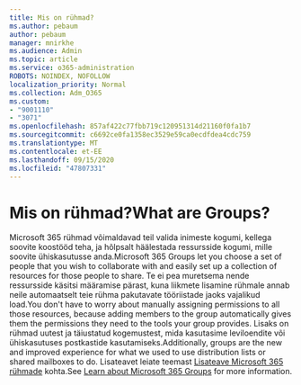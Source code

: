 ```yaml
---
title: Mis on rühmad?
ms.author: pebaum
author: pebaum
manager: mnirkhe
ms.audience: Admin
ms.topic: article
ms.service: o365-administration
ROBOTS: NOINDEX, NOFOLLOW
localization_priority: Normal
ms.collection: Adm_O365
ms.custom:
- "9001110"
- "3071"
ms.openlocfilehash: 857af422c77fbb719c120951314d21160f0fa1b7
ms.sourcegitcommit: c6692ce0fa1358ec3529e59ca0ecdfdea4cdc759
ms.translationtype: MT
ms.contentlocale: et-EE
ms.lasthandoff: 09/15/2020
ms.locfileid: "47807331"
---
```

# <a name="what-are-groups"></a><span data-ttu-id="78cb9-102">Mis on rühmad?</span><span class="sxs-lookup"><span data-stu-id="78cb9-102">What are Groups?</span></span>

<span data-ttu-id="78cb9-103">Microsoft 365 rühmad võimaldavad teil valida inimeste kogumi, kellega soovite koostööd teha, ja hõlpsalt häälestada ressursside kogumi, mille soovite ühiskasutusse anda.</span><span class="sxs-lookup"><span data-stu-id="78cb9-103">Microsoft 365 Groups let you choose a set of people that you wish to collaborate with and easily set up a collection of resources for those people to share.</span></span> <span data-ttu-id="78cb9-104">Te ei pea muretsema nende ressursside käsitsi määramise pärast, kuna liikmete lisamine rühmale annab neile automaatselt teie rühma pakutavate tööriistade jaoks vajalikud load.</span><span class="sxs-lookup"><span data-stu-id="78cb9-104">You don't have to worry about manually assigning permissions to all those resources, because adding members to the group automatically gives them the permissions they need to the tools your group provides.</span></span> <span data-ttu-id="78cb9-105">Lisaks on rühmad uutest ja täiustatud kogemustest, mida kasutasime leviloendite või ühiskasutuses postkastide kasutamiseks.</span><span class="sxs-lookup"><span data-stu-id="78cb9-105">Additionally, groups are the new and improved experience for what we used to use distribution lists or shared mailboxes to do.</span></span>  <span data-ttu-id="78cb9-106">Lisateavet leiate teemast [Lisateave Microsoft 365 rühmade](https://support.office.com/article/b565caa1-5c40-40ef-9915-60fdb2d97fa2) kohta.</span><span class="sxs-lookup"><span data-stu-id="78cb9-106">See [Learn about Microsoft 365 Groups](https://support.office.com/article/b565caa1-5c40-40ef-9915-60fdb2d97fa2) for more information.</span></span> 